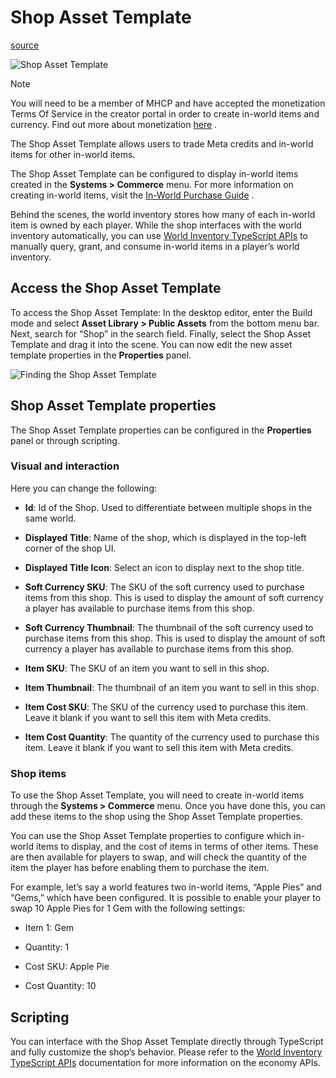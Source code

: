 # Shop Asset Template

[source](https://developers.meta.com/horizon-worlds/learn/documentation/code-blocks-and-gizmos/shop-asset-template)

![Shop Asset Template](https://scontent.flba1-1.fna.fbcdn.net/v/t39.2365-6/504085884_734185555786065_4230548913834177985_n.png?_nc_cat=100&ccb=1-7&_nc_sid=e280be&_nc_ohc=2Ux3UGY-nZgQ7kNvwEM6s3B&_nc_oc=AdmpJcqO9lnG7bdiq069NnsyYbZuwVjCg6x0FQRQWyU8J00Pss-CJlXKAxNjM3DA234&_nc_zt=14&_nc_ht=scontent.flba1-1.fna&_nc_gid=hXlFFr1vjwyXkr0gUsIpcg&oh=00_AfRQU-VX3jyxfoONk8-ws7w6nYezCNAFc04hXGemsW-OvA&oe=689BB792)

Note

You will need to be a member of MHCP and have accepted the monetization Terms Of Service in the creator portal in order to create in-world items and currency. Find out more about monetization [here](/horizon-worlds/learn/documentation/mhcp-program/monetization/creator-monetization-partner-program) .

The Shop Asset Template allows users to trade Meta credits and in-world items for other in-world items.

The Shop Asset Template can be configured to display in-world items created in the **Systems > Commerce** menu. For more information on creating in-world items, visit the [In-World Purchase Guide](/horizon-worlds/learn/documentation/mhcp-program/monetization/meta-horizon-worlds-inworld-purchase-guide#creating-an-item) .

Behind the scenes, the world inventory stores how many of each in-world item is owned by each player. While the shop interfaces with the world inventory automatically, you can use [World Inventory TypeScript APIs](/horizon-worlds/reference/2.0.0/core_worldinventory) to manually query, grant, and consume in-world items in a player’s world inventory.

## Access the Shop Asset Template

To access the Shop Asset Template: In the desktop editor, enter the Build mode and select **Asset Library > Public Assets** from the bottom menu bar. Next, search for “Shop” in the search field. Finally, select the Shop Asset Template and drag it into the scene. You can now edit the new asset template properties in the **Properties** panel.

![Finding the Shop Asset Template](https://scontent.flba1-1.fna.fbcdn.net/v/t39.2365-6/503737348_734185559119398_8977711842245773395_n.png?_nc_cat=110&ccb=1-7&_nc_sid=e280be&_nc_ohc=ekCmWl6jY5oQ7kNvwFnZ0W_&_nc_oc=AdnOP74YbeqU92zbxuLDFkFef_EKZqEYUv1QIyRZedsq7WyVI9ShvQNQzZTyT5CPgnE&_nc_zt=14&_nc_ht=scontent.flba1-1.fna&_nc_gid=hXlFFr1vjwyXkr0gUsIpcg&oh=00_AfSgI0ntzDwZV_2zh9_aMCLafuEdZtQqEGM8szjp-rw9yg&oe=689BA511)

## Shop Asset Template properties

The Shop Asset Template properties can be configured in the **Properties** panel or through scripting.

### Visual and interaction

Here you can change the following:

*   **Id**: Id of the Shop. Used to differentiate between multiple shops in the same world.

*   **Displayed Title**: Name of the shop, which is displayed in the top-left corner of the shop UI.

*   **Displayed Title Icon**: Select an icon to display next to the shop title.

*   **Soft Currency SKU**: The SKU of the soft currency used to purchase items from this shop. This is used to display the amount of soft currency a player has available to purchase items from this shop.

*   **Soft Currency Thumbnail**: The thumbnail of the soft currency used to purchase items from this shop. This is used to display the amount of soft currency a player has available to purchase items from this shop.

*   **Item SKU**: The SKU of an item you want to sell in this shop.

*   **Item Thumbnail**: The thumbnail of an item you want to sell in this shop.

*   **Item Cost SKU**: The SKU of the currency used to purchase this item. Leave it blank if you want to sell this item with Meta credits.

*   **Item Cost Quantity**: The quantity of the currency used to purchase this item. Leave it blank if you want to sell this item with Meta credits.

### Shop items

To use the Shop Asset Template, you will need to create in-world items through the **Systems > Commerce** menu. Once you have done this, you can add these items to the shop using the Shop Asset Template properties.

You can use the Shop Asset Template properties to configure which in-world items to display, and the cost of items in terms of other items. These are then available for players to swap, and will check the quantity of the item the player has before enabling them to purchase the item.

For example, let’s say a world features two in-world items, “Apple Pies” and “Gems,” which have been configured. It is possible to enable your player to swap 10 Apple Pies for 1 Gem with the following settings:

*   Item 1: Gem

*   Quantity: 1

*   Cost SKU: Apple Pie

*   Cost Quantity: 10

## Scripting

You can interface with the Shop Asset Template directly through TypeScript and fully customize the shop’s behavior. Please refer to the [World Inventory TypeScript APIs](https://developers.meta.com/horizon-worlds/reference/2.0.0/experimental_worldinventory) documentation for more information on the economy APIs.

 

 

 

 

 

 

 

 

 

 

 

 

 

 

 

 

 

 

 

 

 

 

 

 

 

 

 

 

 

 

 

 

 

 

 

 

 

 

 

 

 

 

 

 

 

 

 

 